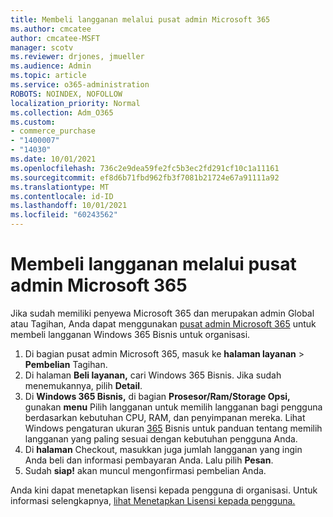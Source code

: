 ```yaml
---
title: Membeli langganan melalui pusat admin Microsoft 365
ms.author: cmcatee
author: cmcatee-MSFT
manager: scotv
ms.reviewer: drjones, jmueller
ms.audience: Admin
ms.topic: article
ms.service: o365-administration
ROBOTS: NOINDEX, NOFOLLOW
localization_priority: Normal
ms.collection: Adm_O365
ms.custom:
- commerce_purchase
- "1400007"
- "14030"
ms.date: 10/01/2021
ms.openlocfilehash: 736c2e9dea59fe2fc5b3ec2fd291cf10c1a11161
ms.sourcegitcommit: ef8d6b71fbd962fb3f7081b21724e67a91111a92
ms.translationtype: MT
ms.contentlocale: id-ID
ms.lasthandoff: 10/01/2021
ms.locfileid: "60243562"
---
```

# <a name="buy-a-subscription-through-the-microsoft-365-admin-center"></a>Membeli langganan melalui pusat admin Microsoft 365

Jika sudah memiliki penyewa Microsoft 365 dan merupakan admin Global atau Tagihan, Anda dapat menggunakan [pusat admin Microsoft 365](https://go.microsoft.com/fwlink/p/?linkid=2024339) untuk membeli langganan Windows 365 Bisnis untuk organisasi.

1. Di bagian pusat admin Microsoft 365, masuk ke **halaman layanan**  >  **Pembelian** Tagihan.
2. Di halaman **Beli layanan,** cari Windows 365 Bisnis. Jika sudah menemukannya, pilih **Detail**.
3. Di **Windows 365 Bisnis,** di bagian **Prosesor/Ram/Storage Opsi,** gunakan **menu** Pilih langganan untuk memilih langganan bagi pengguna berdasarkan kebutuhan CPU, RAM, dan penyimpanan mereka. Lihat Windows pengaturan ukuran [365](https://docs.microsoft.com/microsoft-365/admin/setup/windows-365-business-sizing) Bisnis untuk panduan tentang memilih langganan yang paling sesuai dengan kebutuhan pengguna Anda.
4. Di **halaman** Checkout, masukkan juga jumlah langganan yang ingin Anda beli dan informasi pembayaran Anda. Lalu pilih **Pesan**.
5. Sudah **siap!** akan muncul mengonfirmasi pembelian Anda.

Anda kini dapat menetapkan lisensi kepada pengguna di organisasi. Untuk informasi selengkapnya, [lihat Menetapkan Lisensi kepada pengguna.](https://docs.microsoft.com/microsoft-365/admin/setup/get-started-windows-365-business#assign-licenses-to-users)
